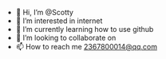 - 👋 Hi, I’m @Scotty
- 👀 I’m interested in internet
- 🌱 I’m currently learning how to use github
- 💞️ I’m looking to collaborate on 
- 📫 How to reach me 2367800014@qq.com

<!---
kalretg/kalretg is a ✨ special ✨ repository because its `README.md` (this file) appears on your GitHub profile.
You can click the Preview link to take a look at your changes.
--->
